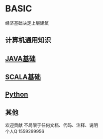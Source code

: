 # BASIC

经济基础决定上层建筑

## 计算机通用知识 

## [JAVA基础](./JavaBasic/JavaBasic.md)

## [SCALA基础](./ScalaBasic/README.md)

## [Python](./PythonBasic/README.md)


## 其他
欢迎贡献 不局限于任何文档、代码、注释、说明  
个人Q 1559299956


